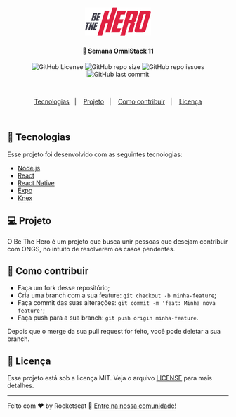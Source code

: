 <h1 align="center">
    <img alt="Be-The-Hero" src="https://github.com/hermino/Be-the-hero/blob/master/mobile/src/assets/logo%403x.png" width="150px" />
</h1>

<h4 align="center">
  🚀 Semana OmniStack 11
</h4>
<p align="center">
  <img alt="GitHub License" src="https://img.shields.io/github/license/hermino/Be-the-hero?logo=Badge&style=for-the-badge">
  <img alt="GitHub repo size" src="https://img.shields.io/github/repo-size/hermino/Be-the-hero?style=for-the-badge">
  <img alt="GitHub repo issues" src="https://img.shields.io/github/issues-raw/hermino/Be-the-hero?style=for-the-badge">
  <img alt="GitHub last commit" src="https://img.shields.io/github/last-commit/hermino/Be-the-hero?color=%23FF0000&style=for-the-badge">
</p>
<br>
<p align="center">
  <a href="#rocket-tecnologias">Tecnologias</a>&nbsp;&nbsp;&nbsp;|&nbsp;&nbsp;&nbsp;
  <a href="#-projeto">Projeto</a>&nbsp;&nbsp;&nbsp;|&nbsp;&nbsp;&nbsp;
  <a href="#-como-contribuir">Como contribuir</a>&nbsp;&nbsp;&nbsp;|&nbsp;&nbsp;&nbsp;
  <a href="#memo-licença">Licença</a>
</p>

<br>

<!--<p align="center">
  <img alt="Frontend" src=".github/devradar.png" width="100%">
</p>-->

## :rocket: Tecnologias

Esse projeto foi desenvolvido com as seguintes tecnologias:

- [Node.js](https://nodejs.org/en/)
- [React](https://reactjs.org)
- [React Native](https://facebook.github.io/react-native/)
- [Expo](https://expo.io/)
- [Knex](http://knexjs.org/)

## 💻 Projeto

O Be The Hero é um projeto que busca unir pessoas que desejam contribuir com ONGS, no intuito de resolverem os casos pendentes. 

## 🤔 Como contribuir

- Faça um fork desse repositório;
- Cria uma branch com a sua feature: `git checkout -b minha-feature`;
- Faça commit das suas alterações: `git commit -m 'feat: Minha nova feature'`;
- Faça push para a sua branch: `git push origin minha-feature`.

Depois que o merge da sua pull request for feito, você pode deletar a sua branch.

## :memo: Licença

Esse projeto está sob a licença MIT. Veja o arquivo [LICENSE](https://github.com/hermino/Be-the-hero/blob/master/LICENSE) para mais detalhes.

---

Feito com ♥ by Rocketseat :wave: [Entre na nossa comunidade!](https://discordapp.com/invite/gCRAFhc)
